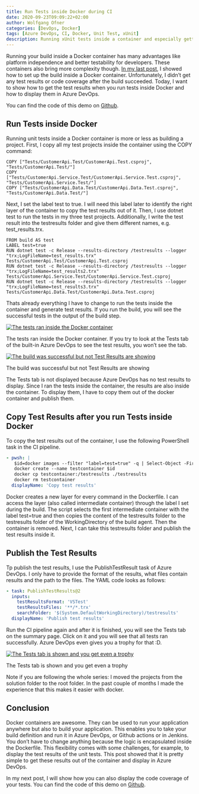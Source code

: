 ```yaml
---
title: Run Tests inside Docker during CI
date: 2020-09-23T09:09:22+02:00
author: Wolfgang Ofner
categories: [DevOps, Docker]
tags: [Azure DevOps, CI, Docker, Unit Test, xUnit]
description: Running xUnit tests inside a container and especially getting the test results and code coverage can be tricky. This post shows you how to do it.
---
```

Running your build inside a Docker container has many advantages like platform independence and better testability for developers. These containers also bring more complexity though. <a href="/create-a-docker-image-in-an-azure-devops-ci-pipeline/" target="_blank" rel="noopener noreferrer">In my last post</a>, I showed how to set up the build inside a Docker container. Unfortunately, I didn&#8217;t get any test results or code coverage after the build succeeded. Today, I want to show how to get the test results when you run tests inside Docker and how to display them in Azure DevOps.

You can find the code of this demo on [Github](https://github.com/WolfgangOfner/.NETCoreMicroserviceCiCdAks/tree/UnitTestInCiPipeline).

## Run Tests inside Docker

Running unit tests inside a Docker container is more or less as building a project. First, I copy all my test projects inside the container using the COPY command:

```docker
COPY ["Tests/CustomerApi.Test/CustomerApi.Test.csproj", "Tests/CustomerApi.Test/"]  
COPY ["Tests/CustomerApi.Service.Test/CustomerApi.Service.Test.csproj", "Tests/CustomerApi.Service.Test/"]  
COPY ["Tests/CustomerApi.Data.Test/CustomerApi.Data.Test.csproj", "Tests/CustomerApi.Data.Test/"]  
```

Next, I set the label test to true. I will need this label later to identify the right layer of the container to copy the test results out of it. Then, I use dotnet test to run the tests in my three test projects. Additionally, I write the test result into the testresults folder and give them different names, e.g. test_results.trx.

```docker
FROM build AS test  
LABEL test=true  
RUN dotnet test -c Release --results-directory /testresults --logger "trx;LogFileName=test_results.trx" Tests/CustomerApi.Test/CustomerApi.Test.csproj  
RUN dotnet test -c Release --results-directory /testresults --logger "trx;LogFileName=test_results2.trx" Tests/CustomerApi.Service.Test/CustomerApi.Service.Test.csproj  
RUN dotnet test -c Release --results-directory /testresults --logger "trx;LogFileName=test_results3.trx" Tests/CustomerApi.Data.Test/CustomerApi.Data.Test.csproj  
```

Thats already everything I have to change to run the tests inside the container and generate test results. If you run the build, you will see the successful tests in the output of the build step.

<a style="text-align: center;" href="/assets/img/posts/2020/09/The-tests-ran-inside-the-Docker-container.jpg"><img loading="lazy" class="size-full wp-image-2389" src="/assets/img/posts/2020/09/The-tests-ran-inside-the-Docker-container.jpg" alt="The tests ran inside the Docker container" /></a>

The tests ran inside the Docker container. If you try to look at the Tests tab of the built-in Azure DevOps to see the test results, you won&#8217;t see the tab.

<div class="col-12 col-sm-10 aligncenter">
  <a href="/assets/img/posts/2020/09/The-build-was-successful-but-not-Test-Results-are-showing.jpg"><img loading="lazy" src="/assets/img/posts/2020/09/The-build-was-successful-but-not-Test-Results-are-showing.jpg" alt="The build was successful but not Test Results are showing" /></a>
  
  <p>
    The build was successful but not Test Results are showing
  </p>
</div>

The Tests tab is not displayed because Azure DevOps has no test results to display. Since I ran the tests inside the container, the results are also inside the container. To display them, I have to copy them out of the docker container and publish them.

## Copy Test Results after you run Tests inside Docker

To copy the test results out of the container, I use the following PowerShell task in the CI pipeline.

```yaml  
- pwsh: |
   $id=docker images --filter "label=test=true" -q | Select-Object -First 1
   docker create --name testcontainer $id
   docker cp testcontainer:/testresults ./testresults
   docker rm testcontainer
  displayName: 'Copy test results' 
```

Docker creates a new layer for every command in the Dockerfile. I can access the layer (also called intermediate container) through the label I set during the build. The script selects the first intermediate container with the label test=true and then copies the content of the testresults folder to the testresults folder of the WorkingDirectory of the build agent. Then the container is removed. Next, I can take this testresults folder and publish the test results inside it.

## Publish the Test Results

Tp publish the test results, I use the PublishTestResult task of Azure DevOps. I only have to provide the format of the results, what files contain results and the path to the files. The YAML code looks as follows:

```yaml  
- task: PublishTestResults@2
  inputs:
    testResultsFormat: 'VSTest'
    testResultsFiles: '**/*.trx'
    searchFolder: '$(System.DefaultWorkingDirectory)/testresults'
  displayName: 'Publish test results' 
```

Run the CI pipeline again and after it is finished, you will see the Tests tab on the summary page. Click on it and you will see that all tests ran successfully. Azure DevOps even gives you a trophy for that :D.

<div class="col-12 col-sm-10 aligncenter">
  <a href="/assets/img/posts/2020/09/The-Tests-tab-is-shown-and-you-get-even-a-trophy.jpg"><img loading="lazy" src="/assets/img/posts/2020/09/The-Tests-tab-is-shown-and-you-get-even-a-trophy.jpg" alt="The Tests tab is shown and you get even a trophy" /></a>
  
  <p>
    The Tests tab is shown and you get even a trophy
  </p>
</div>

Note if you are following the whole series: I moved the projects from the solution folder to the root folder. In the past couple of months I made the experience that this makes it easier with docker.

## Conclusion

Docker containers are awesome. They can be used to run your application anywhere but also to build your application. This enables you to take your build definition and run it in Azure DevOps, or Github actions or in Jenkins. You don&#8217;t have to change anything because the logic is encapsulated inside the Dockerfile. This flexibility comes with some challenges, for example, to display the test results of the unit tests. This post showed that it is pretty simple to get these results out of the container and display in Azure DevOps.

In my next post, I will show how you can also display the code coverage of your tests. You can find the code of this demo on [Github](https://github.com/WolfgangOfner/.NETCoreMicroserviceCiCdAks/tree/UnitTestInCiPipeline).